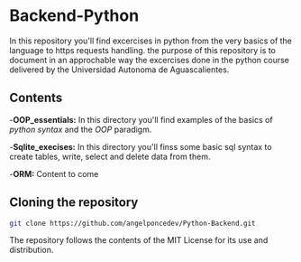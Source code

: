# Backend-Python
In this repository you'll find excercises in python from the very basics of the language to https requests handling. the purpose of this repository is to document in an approchable way the excercises done in the python course delivered by the Universidad Autonoma de Aguascalientes.
## Contents
-**OOP_essentials:** In this directory you'll find examples of the basics of _python syntax_ and the _OOP_ paradigm.

-**Sqlite_execises:** In this directory you'll finss some basic sql syntax to create tables, write, select and delete data from them.
 
-**ORM:** Content to come

## Cloning the repository
```bash
git clone https://github.com/angelponcedev/Python-Backend.git
```

The repository follows the contents of the MIT License for its use and distribution.